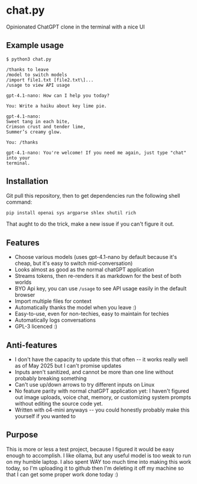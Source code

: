# chat.py
Opinionated ChatGPT clone in the terminal with a nice UI

## Example usage
```
$ python3 chat.py

/thanks to leave
/model to switch models
/import file1.txt [file2.txt\]...
/usage to view API usage

gpt-4.1-nano: How can I help you today?

You: Write a haiku about key lime pie.    

gpt-4.1-nano:
Sweet tang in each bite,                                                        
Crimson crust and tender lime,                                                  
Summer’s creamy glow.                                                           

You: /thanks

gpt-4.1-nano: You're welcome! If you need me again, just type "chat" into your 
terminal.
```

## Installation
Git pull this repository, then to get dependencies run the following shell command:

```bash
pip install openai sys argparse shlex shutil rich
```

That aught to do the trick, make a new issue if you can't figure it out. 

## Features
- Choose various models (uses gpt-4.1-nano by default because it's cheap, but it's easy to switch mid-conversation)
- Looks almost as good as the normal chatGPT application
- Streams tokens, then re-renders it as markdown for the best of both worlds
- BYO Api key, you can use `/usage` to see API usage easily in the default browser
- Import multiple files for context
- Automatically thanks the model when you leave :)
- Easy-to-use, even for non-techies, easy to maintain for techies
- Automatically logs conversations
- GPL-3 licenced :)

## Anti-features
- I don't have the capacity to update this that often -- it works really well as of May 2025 but I can't promise updates
- Inputs aren't sanitized, and cannot be more than one line without probably breaking something
- Can't use up/down arrows to try different inputs on Linux
- No feature parity with normal chatGPT application yet: I haven't figured out image uploads, voice chat, memory, or customizing system prompts without editing the source code yet.
- Written with o4-mini anyways -- you could honestly probably make this yourself if you wanted to

## Purpose
This is more or less a test project, because I figured it would be easy enough to accomplish. I like ollama, but any useful model is too weak to run on my humble laptop. I also spent WAY too much time into making this work today, so I'm uploading it to github then I'm deleting it off my machine so that I can get some proper work done today :)
